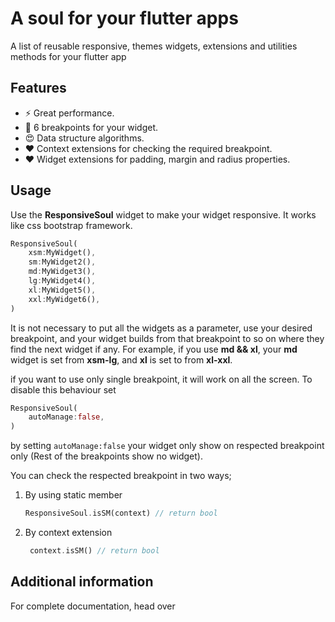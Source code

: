 # A soul for your flutter apps

A list of reusable responsive, themes widgets, extensions and utilities methods for your flutter app

## Features

* ⚡ Great performance.
* 🦾 6 breakpoints for your widget.
* 😍 Data structure algorithms.
* ❤️ Context extensions for checking the required breakpoint.
* ❤️ Widget extensions for padding, margin and radius properties.
<!-- ## Getting started -->

## Usage

Use the **ResponsiveSoul** widget to make your widget responsive. It works like css bootstrap framework.

```dart
ResponsiveSoul(
    xsm:MyWidget(),
    sm:MyWidget2(),
    md:MyWidget3(),
    lg:MyWidget4(),
    xl:MyWidget5(),
    xxl:MyWidget6(),
)
```

It is not necessary to put all the widgets as a parameter, use your desired breakpoint, and your widget builds from that breakpoint to so on where they find the next widget if any. For example, if you use **md && xl**, your **md** widget is set from **xsm-lg**, and **xl** is set to from **xl-xxl**.

if you want to use only single breakpoint, it will work on all the screen. To disable this behaviour set

```dart
ResponsiveSoul(
    autoManage:false,
)
```

by setting `autoManage:false` your widget only show on respected breakpoint only (Rest of the breakpoints show no widget).

You can check the respected breakpoint in two ways;

1. By using static member

    ```dart
    ResponsiveSoul.isSM(context) // return bool
    ```

2. By context extension

    ```dart
     context.isSM() // return bool
    ```

## Additional information

For complete documentation, head over 